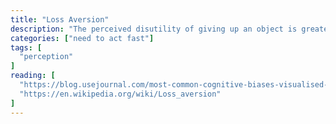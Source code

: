 ```yaml
---
title: "Loss Aversion"
description: "The perceived disutility of giving up an object is greater than the utility associated with acquiring it."
categories: ["need to act fast"]
tags: [
  "perception"
]
reading: [
  "https://blog.usejournal.com/most-common-cognitive-biases-visualised-explained-ad94574f8054",
  "https://en.wikipedia.org/wiki/Loss_aversion"
]
---
```


